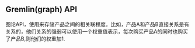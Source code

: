 ## Gremlin(graph) API
图论API，使用来存储产品之间的相关联程度。比如，产品A和产品B直接关系是有关系的，他们关系的强弱可以使用一个权重值表示，每次购买产品A的同时也购买了产品B,则他们的权重加1.

